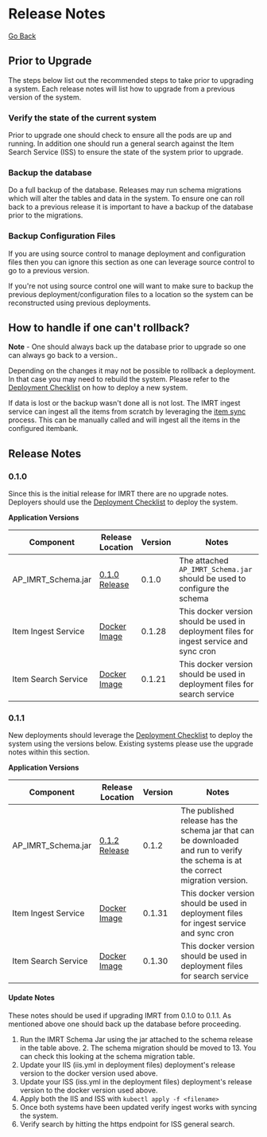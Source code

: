 # Release Notes

[Go Back](../README.md)

## Prior to Upgrade

The steps below list out the recommended steps to take prior to upgrading a system.  Each release notes will list how to upgrade from a previous version of the system. 

### Verify the state of the current system
Prior to upgrade one should check to ensure all the pods are up and running.  In addition one should run a general search against the Item Search Service (ISS) to ensure the state of the system prior to upgrade.

### Backup the database
Do a full backup of the database.  Releases may run schema migrations which will alter the tables and data in the system.  To ensure one can roll back to a previous release it is important to have a backup of the database prior to the migrations.

### Backup Configuration Files
If you are using source control to manage deployment and configuration files then you can ignore this section as one can leverage source control to go to a previous version.

If you're not using source control one will want to make sure to backup the previous deployment/configuration files to a location so the system can be reconstructed using previous deployments.

## How to handle if one can't rollback?
**Note** - One should always back up the database prior to upgrade so one can always go back to a version.. 

Depending on the changes it may not be possible to rollback a deployment.  In that case you may need to rebuild the system.  Please refer to the [Deployment Checklist](Deployment.AWS.md) on how to deploy a new system.

If data is lost or the backup wasn't done all is not lost.  The IMRT ingest service can ingest all the items from scratch by leveraging the [item sync](item-sync.md) process.  This can be manually called and will ingest all the items in the configured itembank.

## Release Notes

### 0.1.0
Since this is the initial release for IMRT there are no upgrade notes. Deployers should use the [Deployment Checklist](Deployment.AWS.md) to deploy the system.

**Application Versions**

| Component | Release Location | Version | Notes |
| ----- | ----- | ----- | ---- |
| AP_IMRT_Schema.jar | [0.1.0 Release](https://github.com/SmarterApp/AP_IMRT_Schema/releases/tag/0.1.0) | 0.1.0 | The attached `AP_IMRT_Schema.jar` should be used to configure the schema |
| Item Ingest Service | [Docker Image](https://hub.docker.com/r/smarterbalanced/ap-imrt-iis/tags/)| 0.1.28 | This docker version should be used in deployment files for ingest service and sync cron| 
| Item Search Service | [Docker Image](https://hub.docker.com/r/smarterbalanced/ap-imrt-iss/tags/)| 0.1.21 | This docker version should be used in deployment files for search service| 

### 0.1.1
New deployments should leverage the [Deployment Checklist](Deployment.AWS.md) to deploy the system using the versions below.  Existing systems please use the upgrade notes within this section.

**Application Versions**

| Component | Release Location | Version | Notes |
| ----- | ----- | ----- | ---- |
| AP_IMRT_Schema.jar | [0.1.2 Release](https://github.com/SmarterApp/AP_IMRT_Schema/releases/tag/0.1.2) | 0.1.2 | The published release has the schema jar that can be downloaded and run to verify the schema is at the correct migration version. |
| Item Ingest Service | [Docker Image](https://hub.docker.com/r/smarterbalanced/ap-imrt-iis/tags/)| 0.1.31 | This docker version should be used in deployment files for ingest service and sync cron| 
| Item Search Service | [Docker Image](https://hub.docker.com/r/smarterbalanced/ap-imrt-iss/tags/) | 0.1.30 | This docker version should be used in deployment files for search service| 

#### Update Notes
These notes should be used if upgrading IMRT from 0.1.0 to 0.1.1.  As mentioned above one should back up the database before proceeding.

1. Run the IMRT Schema Jar using the jar attached to the schema release in the table above.
	2. The schema migration should be moved to 13.  You can check this looking at the schema migration table. 
2. Update your IIS (iis.yml in deployment files) deployment's release version to the docker version used above.  
3. Update your ISS (iss.yml in the deployment files) deployment's release version to the docker version used above.
4. Apply both the IIS and ISS with `kubectl apply -f <filename>`
5. Once both systems have been updated verify ingest works with syncing the system.
6. Verify search by hitting the https endpoint for ISS general search.


